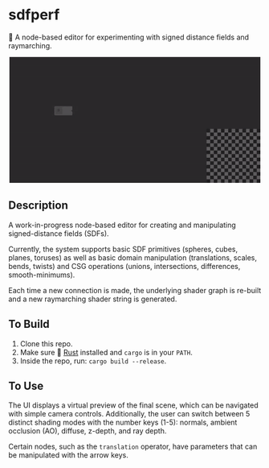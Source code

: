 # sdfperf
🔌 A node-based editor for experimenting with signed distance fields and raymarching.

<p align="center">
  <img src="https://github.com/mwalczyk/sdfperf/blob/master/screenshots/user_interface.gif" width="500" height="auto"/>
</p>

## Description
A work-in-progress node-based editor for creating and manipulating signed-distance fields (SDFs). 

Currently, the system supports basic SDF primitives (spheres, cubes, planes, toruses) as well as basic domain manipulation (translations, scales, bends, twists) and CSG operations (unions, intersections, differences, smooth-minimums). 

Each time a new connection is made, the underlying shader graph is re-built and a new raymarching shader string is generated. 

## To Build
1. Clone this repo.
2. Make sure 🦀 [Rust](https://www.rust-lang.org/en-US/) installed and `cargo` is in your `PATH`.
3. Inside the repo, run: `cargo build --release`.

## To Use
The UI displays a virtual preview of the final scene, which can be navigated with simple camera controls. Additionally, the user can switch between 5 distinct shading modes with the number keys (1-5): normals, ambient occlusion (AO), diffuse, z-depth, and ray depth.

Certain nodes, such as the `translation` operator, have parameters that can be manipulated with the arrow keys.
